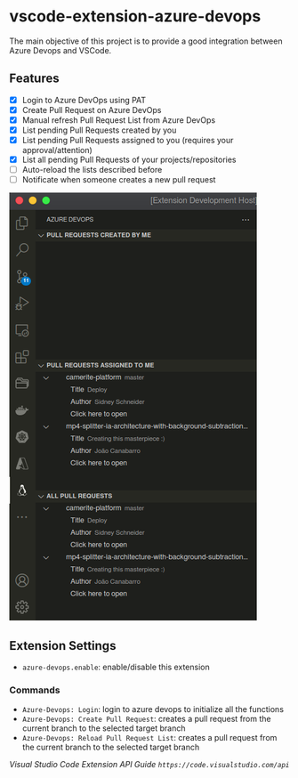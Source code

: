 # vscode-extension-azure-devops

The main objective of this project is to provide a good integration between Azure Devops and VSCode.

## Features

- [x] Login to Azure DevOps using PAT
- [x] Create Pull Request on Azure DevOps
- [x] Manual refresh Pull Request List from Azure DevOps
- [x] List pending Pull Requests created by you
- [x] List pending Pull Requests assigned to you (requires your approval/attention)
- [x] List all pending Pull Requests of your projects/repositories
- [ ] Auto-reload the lists described before
- [ ] Notificate when someone creates a new pull request

![pull_request_list](resources/pull_request_list.png)


## Extension Settings

- `azure-devops.enable`: enable/disable this extension

### Commands

- `Azure-Devops: Login`: login to azure devops to initialize all the functions
- `Azure-Devops: Create Pull Request`: creates a pull request from the current branch to the selected target branch
- `Azure-Devops: Reload Pull Request List`: creates a pull request from the current branch to the selected target branch

*Visual Studio Code Extension API Guide `https://code.visualstudio.com/api`*
